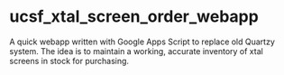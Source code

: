 # ucsf_xtal_screen_order_webapp
A quick webapp written with Google Apps Script to replace old Quartzy system. The idea is to maintain a working, accurate inventory of xtal screens in stock for purchasing.
